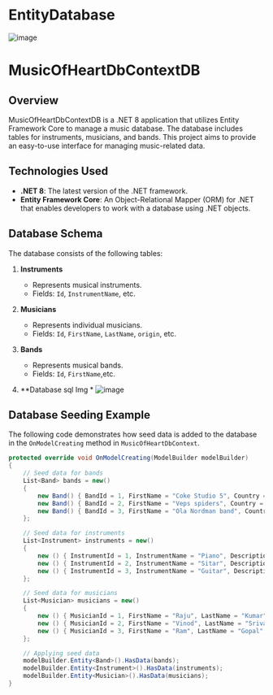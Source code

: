 # EntityDatabase

![image](https://github.com/user-attachments/assets/19b783bc-672c-4ffd-b659-e9d4de75b1ce)


# MusicOfHeartDbContextDB

## Overview

MusicOfHeartDbContextDB is a .NET 8 application that utilizes Entity Framework Core to manage a music database. The database includes tables for instruments, musicians, and bands. This project aims to provide an easy-to-use interface for managing music-related data.

## Technologies Used

- **.NET 8**: The latest version of the .NET framework.
- **Entity Framework Core**: An Object-Relational Mapper (ORM) for .NET that enables developers to work with a database using .NET objects.

## Database Schema

The database consists of the following tables:

1. **Instruments**
   - Represents musical instruments.
   - Fields: `Id`, `InstrumentName`, etc.

2. **Musicians**
   - Represents individual musicians.
   - Fields: `Id`, `FirstName`, `LastName`, `origin`, etc.

3. **Bands**
   - Represents musical bands.
   - Fields: `Id`, `FirstName`,etc.
  
3. **Database sql Img *
![image](https://github.com/user-attachments/assets/9d4f9d4f-9e6d-4063-baae-1b68da901556)

## Database Seeding Example

The following code demonstrates how seed data is added to the database in the `OnModelCreating` method in `MusicOfHeartDbContext`.

```csharp
protected override void OnModelCreating(ModelBuilder modelBuilder)
{
    // Seed data for bands
    List<Band> bands = new()
    {
        new Band() { BandId = 1, FirstName = "Coke Studio 5", Country = "India" },
        new Band() { BandId = 2, FirstName = "Veps spiders", Country = "Latin America" },
        new Band() { BandId = 3, FirstName = "Ola Nordman band", Country = "Norway" }
    };

    // Seed data for instruments
    List<Instrument> instruments = new()
    {
        new () { InstrumentId = 1, InstrumentName = "Piano", Description = "Black color piano" },
        new () { InstrumentId = 2, InstrumentName = "Sitar", Description = "Indian traditional sitar" },
        new () { InstrumentId = 3, InstrumentName = "Guitar", Description = "Electric guitar" }
    };

    // Seed data for musicians
    List<Musician> musicians = new()
    {
        new () { MusicianId = 1, FirstName = "Raju", LastName = "Kumar", Origin = "Indian musician", BandId = 1, InstrumentId = 2 },
        new () { MusicianId = 2, FirstName = "Vinod", LastName = "Srivastav", Origin = "American Indian musician", BandId = 2, InstrumentId = 3 },
        new () { MusicianId = 3, FirstName = "Ram", LastName = "Gopal", Origin = "British Indian musician", BandId = 2, InstrumentId = 1 }
    };

    // Applying seed data
    modelBuilder.Entity<Band>().HasData(bands);
    modelBuilder.Entity<Instrument>().HasData(instruments);
    modelBuilder.Entity<Musician>().HasData(musicians);
}
```
